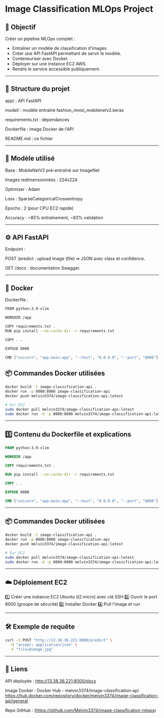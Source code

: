 # Image Classification MLOps Project

## 🚀 Objectif

Créer un pipeline MLOps complet :
- Entraîner un modèle de classification d'images.
- Créer une API FastAPI permettant de servir le modèle.
- Conteneuriser avec Docker.
- Déployer sur une instance EC2 AWS.
- Rendre le service accessible publiquement.

---

## 📂 Structure du projet

app/ : API FastAPI

model/ : modèle entraîné fashion_mnist_mobilenetv2.keras

requirements.txt : dépendances

Dockerfile : image Docker de l'API

README.md : ce fichier

---

## 🧠 Modèle utilisé

Base : MobileNetV2 pré-entraîné sur ImageNet

Images redimensionnées : 224x224

Optimizer : Adam

Loss : SparseCategoricalCrossentropy

Epochs : 2 (pour CPU EC2 rapide)

Accuracy : ~85% entraînement, ~83% validation

---

## ⚙️ API FastAPI

Endpoint :

POST /predict : upload image (file) ➔ JSON avec class et confidence.

GET /docs : documentation Swagger.

---

## 🐳 Docker

Dockerfile :

```sh
FROM python:3.9-slim

WORKDIR /app

COPY requirements.txt .
RUN pip install --no-cache-dir -r requirements.txt

COPY . .

EXPOSE 8000

CMD ["uvicorn", "app.main:app", "--host", "0.0.0.0", "--port", "8000"]
```

## 📦 Commandes Docker utilisées

```sh
docker build -t image-classification-api .
docker run -p 8000:8000 image-classification-api
docker push melvin3374/image-classification-api:latest

# Sur EC2
sudo docker pull melvin3374/image-classification-api:latest
sudo docker run -d -p 8000:8000 melvin3374/image-classification-api:latest
```

---


## 5️⃣ Contenu du Dockerfile et explications

```dockerfile
FROM python:3.9-slim

WORKDIR /app

COPY requirements.txt .

RUN pip install --no-cache-dir -r requirements.txt

COPY . .

EXPOSE 8000

CMD ["uvicorn", "app.main:app", "--host", "0.0.0.0", "--port", "8000"]
```

---

## 📦 Commandes Docker utilisées

```sh
docker build -t image-classification-api .
docker run -p 8000:8000 image-classification-api
docker push melvin3374/image-classification-api:latest

# Sur EC2
sudo docker pull melvin3374/image-classification-api:latest
sudo docker run -d -p 8000:8000 melvin3374/image-classification-api:latest
```

---

## ☁️ Déploiement EC2

1️⃣ Créer une instance EC2 Ubuntu (t2.micro) avec clé SSH
2️⃣ Ouvrir le port 8000 (groupe de sécurité)
3️⃣ Installer Docker
4️⃣ Pull l'image et run

---

## 🛠️ Exemple de requête

```sh
curl -X POST "http://13.38.36.221:8000/predict" \
  -H "accept: application/json" \
  -F "file=@image.jpg"
```

---

## 🔗 Liens

API déployée : http://13.38.36.221:8000/docs

Image Docker : Docker Hub - melvin3374/image-classification-api
               https://hub.docker.com/repository/docker/melvin3374/image-classification-api/general

Repo GitHub : (https://github.com/Melvin3374/image-classification-mlops)


